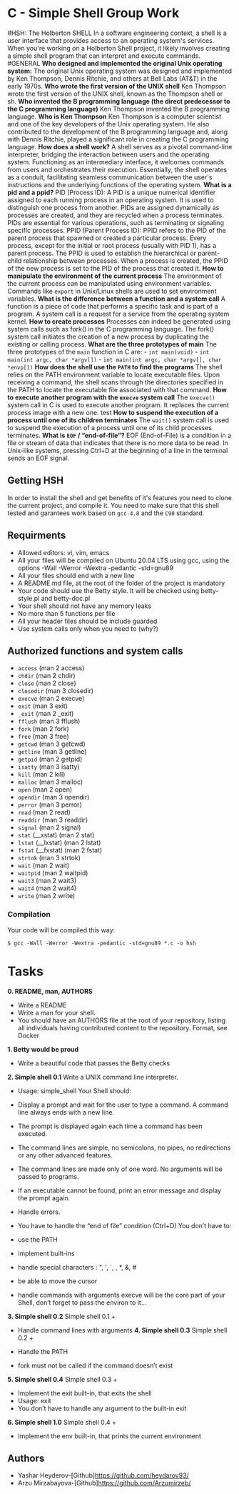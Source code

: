 # C - Simple Shell Group Work

#HSH: The Holberton SHELL
In a software engineering context, a shell is a user interface that provides access to an operating system's services. When you're working on a Holberton Shell project, it likely involves creating a simple shell program that can interpret and execute commands.
#GENERAL
**Who designed and implemented the original Unix operating system:**
The original Unix operating system was designed and implemented by Ken Thompson, Dennis Ritchie, and others at Bell Labs (AT&T) in the early 1970s.
**Who wrote the first version of the UNIX shell**
Ken Thompson wrote the first version of the UNIX shell, known as the Thompson shell or sh.
**Who invented the B programming language (the direct predecessor to the C programming language)**
Ken Thompson invented the B programming language.
**Who is Ken Thompson**
Ken Thompson is a computer scientist and one of the key developers of the Unix operating system. He also contributed to the development of the B programming language and, along with Dennis Ritchie, played a significant role in creating the C programming language.
**How does a shell work?**
A shell serves as a pivotal command-line interpreter, bridging the interaction between users and the operating system. Functioning as an intermediary interface, it welcomes commands from users and orchestrates their execution. Essentially, the shell operates as a conduit, facilitating seamless communication between the user's instructions and the underlying functions of the operating system.
**What is a pid and a ppid?**
PID (Process ID):
A PID is a unique numerical identifier assigned to each running process in an operating system.
It is used to distinguish one process from another.
PIDs are assigned dynamically as processes are created, and they are recycled when a process terminates.
PIDs are essential for various operations, such as terminating or signaling specific processes.
PPID (Parent Process ID):
PPID refers to the PID of the parent process that spawned or created a particular process.
Every process, except for the initial or root process (usually with PID 1), has a parent process.
The PPID is used to establish the hierarchical or parent-child relationship between processes.
When a process is created, the PPID of the new process is set to the PID of the process that created it.
**How to manipulate the environment of the current process**
The environment of the current process can be manipulated using environment variables. Commands like `export` in Unix/Linux shells are used to set environment variables.
**What is the difference between a function and a system call**
A function is a piece of code that performs a specific task and is part of a program. A system call is a request for a service from the operating system kernel.
**How to create processes**
Processes can indeed be generated using system calls such as fork() in the C programming language. The fork() system call initiates the creation of a new process by duplicating the existing or calling process.
**What are the three prototypes of main**
The three prototypes of the `main` function in C are:
    - `int main(void)`
    - `int main(int argc, char *argv[])`
    - `int main(int argc, char *argv[], char *envp[])`
**How does the shell use the `PATH` to find the programs**
The shell relies on the PATH environment variable to locate executable files. Upon receiving a command, the shell scans through the directories specified in the PATH to locate the executable file associated with that command.
**How to execute another program with the `execve` system call**
The `execve()` system call in C is used to execute another program. It replaces the current process image with a new one.
test
**How to suspend the execution of a process until one of its children terminates**
The `wait()` system call is used to suspend the execution of a process until one of its child processes terminates.
**What is `EOF` / “end-of-file”?**
EOF (End-of-File) is a condition in a file or stream of data that indicates that there is no more data to be read. In Unix-like systems, pressing Ctrl+D at the beginning of a line in the terminal sends an EOF signal.

## Getting HSH
In order to install the shell and get benefits of it's features you need to clone the current project, and compile it.
You need to make sure that this shell tested and garantees work based on `gcc-4.8` and the `C90` standard.

## Requirments
*	Allowed editors: vi, vim, emacs
*	All your files will be compiled on Ubuntu 20.04 LTS using gcc, using the options -Wall -Werror -Wextra -pedantic -std=gnu89
*	All your files should end with a new line
*	A README.md file, at the root of the folder of the project is mandatory
*	Your code should use the Betty style. It will be checked using betty-style.pl and betty-doc.pl
*	Your shell should not have any memory leaks
*	No more than 5 functions per file
*	All your header files should be include guarded
*	Use system calls only when you need to (why?)
##  Authorized functions and system calls
*   `access` (man 2 access)
*   `chdir` (man 2 chdir)
*   `close` (man 2 close)
*   `closedir` (man 3 closedir)
*   `execve` (man 2 execve)
*   `exit` (man 3 exit)
*   `_exit` (man 2 _exit)
*   `fflush` (man 3 fflush)
*   `fork` (man 2 fork)
*   `free` (man 3 free)
*   `getcwd` (man 3 getcwd)
*   `getline` (man 3 getline)
*   `getpid` (man 2 getpid)
*   `isatty` (man 3 isatty)
*   `kill` (man 2 kill)
*   `malloc` (man 3 malloc)
*   `open` (man 2 open)
*   `opendir` (man 3 opendir)
*   `perror` (man 3 perror)
*   `read` (man 2 read)
*   `readdir` (man 3 readdir)
*   `signal` (man 2 signal)
*   `stat` (__xstat) (man 2 stat)
*   `lstat` (__lxstat) (man 2 lstat)
*   `fstat` (__fxstat) (man 2 fstat)
*   `strtok` (man 3 strtok)
*   `wait` (man 2 wait)
*   `waitpid` (man 2 waitpid)
*   `wait3` (man 2 wait3)
*   `wait4` (man 2 wait4)
*   `write` (man 2 write)
### Compilation

Your code will be compiled this way:

```
$ gcc -Wall -Werror -Wextra -pedantic -std=gnu89 *.c -o hsh

```
# Tasks
**0. README, man, AUTHORS**
*	Write a README
*	Write a man for your shell.
*	You should have an AUTHORS file at the root of your repository, listing all individuals having contributed content to the repository. Format, see Docker

**1. Betty would be proud**
*	Write a beautiful code that passes the Betty checks

**2. Simple shell 0.1**
Write a UNIX command line interpreter.

*	Usage: simple_shell
Your Shell should:

*	Display a prompt and wait for the user to type a command. A command line always ends with a new line.
*	The prompt is displayed again each time a command has been executed.
*	The command lines are simple, no semicolons, no pipes, no redirections or any other advanced features.
*	The command lines are made only of one word. No arguments will be passed to programs.
*	If an executable cannot be found, print an error message and display the prompt again.
*	Handle errors.
*	You have to handle the “end of file” condition (Ctrl+D)
You don’t have to:

*	use the PATH
*	implement built-ins
*	handle special characters : ", ', `, \, *, &, #
*	be able to move the cursor
*	handle commands with arguments
execve will be the core part of your Shell, don’t forget to pass the environ to it…

**3. Simple shell 0.2**
Simple shell 0.1 +

*	Handle command lines with arguments
**4. Simple shell 0.3**
Simple shell 0.2 +

*	Handle the PATH
*	fork must not be called if the command doesn’t exist

**5. Simple shell 0.4**
Simple shell 0.3 +

*	Implement the exit built-in, that exits the shell
*	Usage: exit
*	You don’t have to handle any argument to the built-in exit

**6. Simple shell 1.0**
Simple shell 0.4 +

*	Implement the env built-in, that prints the current environment

## Authors
*	Yashar Heyderov-[Github]https://github.com/heydarov93/
*	Arzu Mirzabayova-[Github]https://github.com/Arzumirzeb/

